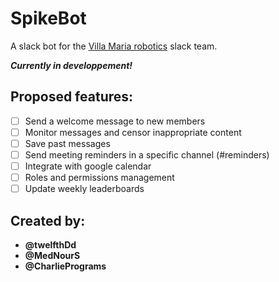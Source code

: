 # SpikeBot
A slack bot for the [Villa Maria robotics](https://sites.google.com/view/villaciraptors9076/home) slack team.

***Currently in developpement!***
## Proposed features:
- [ ] Send a welcome message to new members
- [ ] Monitor messages and censor inappropriate content
- [ ] Save past messages
- [ ] Send meeting reminders in a specific channel (#reminders)
- [ ] Integrate with google calendar
- [ ] Roles and permissions management
- [ ] Update weekly leaderboards

## Created by:
- **@twelfthDd**
- **@MedNourS**
- **@CharliePrograms**
